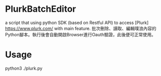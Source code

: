 # PlurkBatchEditor

a script that using python SDK (based on Restful API) to access [Plurk] https://www.plurk.com/ with main feature.
批次刪除、讀取、編輯噗浪內容的Python腳本。執行後會自動開啟Browser進行Oauth驗證，此後便可正常使用。

# Usage
python3 ./plurk.py


